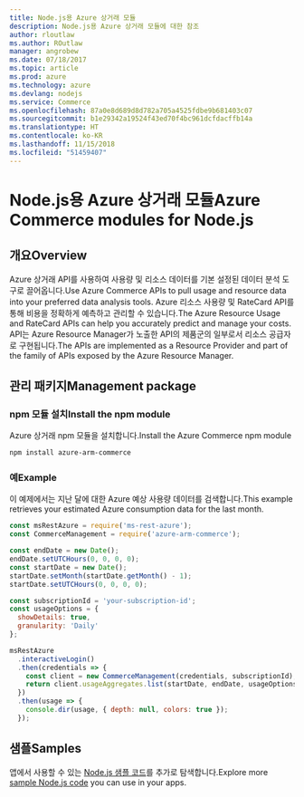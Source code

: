 ```yaml
---
title: Node.js용 Azure 상거래 모듈
description: Node.js용 Azure 상거래 모듈에 대한 참조
author: rloutlaw
ms.author: ROutlaw
manager: angrobew
ms.date: 07/18/2017
ms.topic: article
ms.prod: azure
ms.technology: azure
ms.devlang: nodejs
ms.service: Commerce
ms.openlocfilehash: 87a0e8d689d8d782a705a4525fdbe9b681403c07
ms.sourcegitcommit: b1e29342a19524f43ed70f4bc961dcfdacffb14a
ms.translationtype: HT
ms.contentlocale: ko-KR
ms.lasthandoff: 11/15/2018
ms.locfileid: "51459407"
---
```

# <a name="azure-commerce-modules-for-nodejs"></a><span data-ttu-id="af023-103">Node.js용 Azure 상거래 모듈</span><span class="sxs-lookup"><span data-stu-id="af023-103">Azure Commerce modules for Node.js</span></span>

## <a name="overview"></a><span data-ttu-id="af023-104">개요</span><span class="sxs-lookup"><span data-stu-id="af023-104">Overview</span></span>

<span data-ttu-id="af023-105">Azure 상거래 API를 사용하여 사용량 및 리소스 데이터를 기본 설정된 데이터 분석 도구로 끌어옵니다.</span><span class="sxs-lookup"><span data-stu-id="af023-105">Use Azure Commerce APIs to pull usage and resource data into your preferred data analysis tools.</span></span> <span data-ttu-id="af023-106">Azure 리소스 사용량 및 RateCard API를 통해 비용을 정확하게 예측하고 관리할 수 있습니다.</span><span class="sxs-lookup"><span data-stu-id="af023-106">The Azure Resource Usage and RateCard APIs can help you accurately predict and manage your costs.</span></span> <span data-ttu-id="af023-107">API는 Azure Resource Manager가 노출한 API의 제품군의 일부로서 리소스 공급자로 구현됩니다.</span><span class="sxs-lookup"><span data-stu-id="af023-107">The APIs are implemented as a Resource Provider and part of the family of APIs exposed by the Azure Resource Manager.</span></span>

## <a name="management-package"></a><span data-ttu-id="af023-108">관리 패키지</span><span class="sxs-lookup"><span data-stu-id="af023-108">Management package</span></span>

### <a name="install-the-npm-module"></a><span data-ttu-id="af023-109">npm 모듈 설치</span><span class="sxs-lookup"><span data-stu-id="af023-109">Install the npm module</span></span>

<span data-ttu-id="af023-110">Azure 상거래 npm 모듈을 설치합니다.</span><span class="sxs-lookup"><span data-stu-id="af023-110">Install the Azure Commerce npm module</span></span>

```bash
npm install azure-arm-commerce
```

### <a name="example"></a><span data-ttu-id="af023-111">예</span><span class="sxs-lookup"><span data-stu-id="af023-111">Example</span></span>

<span data-ttu-id="af023-112">이 예제에서는 지난 달에 대한 Azure 예상 사용량 데이터를 검색합니다.</span><span class="sxs-lookup"><span data-stu-id="af023-112">This example retrieves your estimated Azure consumption data for the last month.</span></span>

```javascript
const msRestAzure = require('ms-rest-azure');
const CommerceManagement = require('azure-arm-commerce');

const endDate = new Date();
endDate.setUTCHours(0, 0, 0, 0);
const startDate = new Date();
startDate.setMonth(startDate.getMonth() - 1);
startDate.setUTCHours(0, 0, 0, 0);

const subscriptionId = 'your-subscription-id';
const usageOptions = {
  showDetails: true,
  granularity: 'Daily'
};

msRestAzure
  .interactiveLogin()
  .then(credentials => {
    const client = new CommerceManagement(credentials, subscriptionId);
    return client.usageAggregates.list(startDate, endDate, usageOptions);
  })
  .then(usage => {
    console.dir(usage, { depth: null, colors: true });
  });
```

## <a name="samples"></a><span data-ttu-id="af023-113">샘플</span><span class="sxs-lookup"><span data-stu-id="af023-113">Samples</span></span>

<span data-ttu-id="af023-114">앱에서 사용할 수 있는 [Node.js 샘플 코드](https://azure.microsoft.com/resources/samples/?platform=nodejs)를 추가로 탐색합니다.</span><span class="sxs-lookup"><span data-stu-id="af023-114">Explore more [sample Node.js code](https://azure.microsoft.com/resources/samples/?platform=nodejs) you can use in your apps.</span></span>
